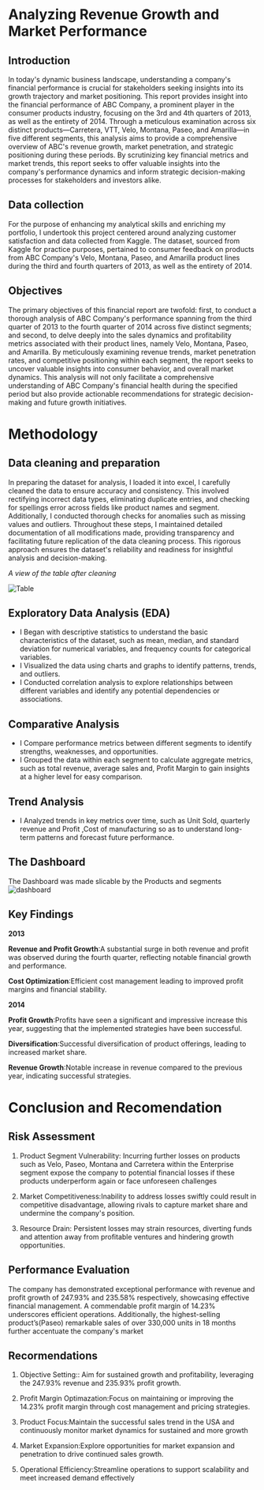 # Analyzing Revenue Growth and Market Performance

## Introduction

In today's dynamic business landscape, understanding a company's financial performance is crucial for stakeholders seeking insights into its growth trajectory and market positioning. This report provides insight into the financial performance of ABC Company, a prominent player in the consumer products industry, focusing on the 3rd and 4th quarters of 2013, as well as the entirety of 2014. Through a meticulous examination across six distinct products—Carretera, VTT, Velo, Montana, Paseo, and Amarilla—in five different segments, this analysis aims to provide a comprehensive overview of ABC's revenue growth, market penetration, and strategic positioning during these periods. By scrutinizing key financial metrics and market trends, this report seeks to offer valuable insights into the company's performance dynamics and inform strategic decision-making processes for stakeholders and investors alike.

## Data collection

For the purpose of enhancing my analytical skills and enriching my portfolio, I undertook this project centered around analyzing customer satisfaction and data collected from Kaggle. The dataset, sourced from Kaggle for practice purposes, pertained to consumer feedback on products from ABC Company's Velo, Montana, Paseo, and Amarilla product lines during the third and fourth quarters of 2013, as well as the entirety of 2014.

## Objectives

The primary objectives of this financial report are twofold: first, to conduct a thorough analysis of ABC Company's performance spanning from the third quarter of 2013 to the fourth quarter of 2014 across five distinct segments; and second, to delve deeply into the sales dynamics and profitability metrics associated with their product lines, namely Velo, Montana, Paseo, and Amarilla. By meticulously examining revenue trends, market penetration rates, and competitive positioning within each segment, the report seeks to uncover valuable insights into consumer behavior, and overall market dynamics. This analysis will not only facilitate a comprehensive understanding of ABC Company's financial health during the specified period but also provide actionable recommendations for strategic decision-making and future growth initiatives.

# Methodology
## Data cleaning and preparation
In preparing the dataset for analysis, I loaded it into excel, I carefully cleaned the data to ensure accuracy and consistency. This involved rectifying incorrect data types, eliminating duplicate entries, and checking for spellings error across fields like product names and segment. Additionally, I conducted thorough checks for anomalies such as missing values and outliers. Throughout these steps, I maintained detailed documentation of all modifications made, providing transparency and facilitating future replication of the data cleaning process. This rigorous approach ensures the dataset's reliability and readiness for insightful analysis and decision-making.

*A view of the table after cleaning*

![Table](https://github.com/user-attachments/assets/becce115-4ce5-46ee-bbbe-e2b852996011)

## Exploratory Data Analysis (EDA)
- I Began with descriptive statistics to understand the basic characteristics of the dataset, such as mean, median, and standard deviation for numerical variables, and frequency counts for categorical variables.
- I Visualized the data using charts and graphs to identify patterns, trends, and outliers.
- I Conducted correlation analysis to explore relationships between different variables and identify any potential dependencies or associations.
  
## Comparative Analysis
- I Compare performance metrics between different segments to identify strengths, weaknesses, and opportunities.
- I Grouped the data within each segment to calculate aggregate metrics, such as total revenue, average sales and, Profit Margin to gain insights at a higher level for easy comparison.
## Trend Analysis
- I Analyzed trends in key metrics over time, such as Unit Sold, quarterly revenue and Profit ,Cost of manufacturing so as to understand long-term patterns and forecast future performance.

## The Dashboard
The Dashboard was made slicable by the Products and segments
![dashboard](https://github.com/user-attachments/assets/c40df13c-de56-4978-9431-71e7aff0633f)

## Key Findings
**2013**

**Revenue and Profit Growth**:A substantial surge in both revenue and profit was observed during the fourth quarter, reflecting notable financial growth and performance.

**Cost Optimization**:Efficient cost management leading to improved profit margins and financial stability.

**2014**

**Profit Growth**:Profits have seen a significant and impressive increase this year, suggesting that the implemented strategies have been successful.

**Diversification**:Successful diversification of product offerings, leading to increased market share.

**Revenue Growth**:Notable increase in revenue compared to the previous year, indicating successful strategies.

# Conclusion and Recomendation
## Risk Assessment
1. Product Segment Vulnerability: Incurring further losses on products such as Velo, Paseo, Montana and Carretera within the Enterprise segment expose the company to potential financial losses if these products underperform again or face unforeseen challenges

2. Market Competitiveness:Inability to address losses swiftly could result in competitive disadvantage, allowing rivals to capture market share and undermine the company's position.

3. Resource Drain: Persistent losses may strain resources, diverting funds and attention away from profitable ventures and hindering growth opportunities.

## Performance Evaluation
The company has demonstrated exceptional performance with revenue and profit growth of 247.93% and 235.58% respectively, showcasing effective financial management. A commendable profit margin of 14.23% underscores efficient operations. Additionally, the highest-selling product’s(Paseo) remarkable sales of over 330,000 units in 18 months further accentuate the company's market

## Recormendations
1. Objective Setting:: Aim for sustained growth and profitability, leveraging the 247.93% revenue and 235.93% profit growth.

2. Profit Margin Optimazation:Focus on maintaining or improving the 14.23% profit margin through cost management and pricing strategies.

3. Product Focus:Maintain the successful sales trend in the USA and continuously monitor market dynamics for sustained and more growth

4. Market Expansion:Explore opportunities for market expansion and penetration to drive continued sales growth.

5. Operational Efficiency:Streamline operations to support scalability and meet increased demand effectively
